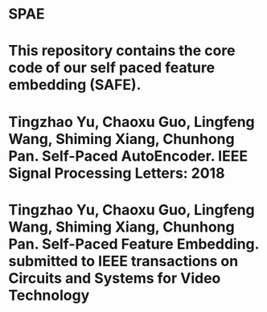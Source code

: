 # SPAE

# This repository contains the core code of our self paced feature embedding (SAFE).

# Tingzhao Yu, Chaoxu Guo, Lingfeng Wang, Shiming Xiang, Chunhong Pan. Self-Paced AutoEncoder. IEEE Signal Processing Letters: 2018

# Tingzhao Yu, Chaoxu Guo, Lingfeng Wang, Shiming Xiang, Chunhong Pan. Self-Paced Feature Embedding. submitted to IEEE transactions on Circuits and Systems for Video Technology
